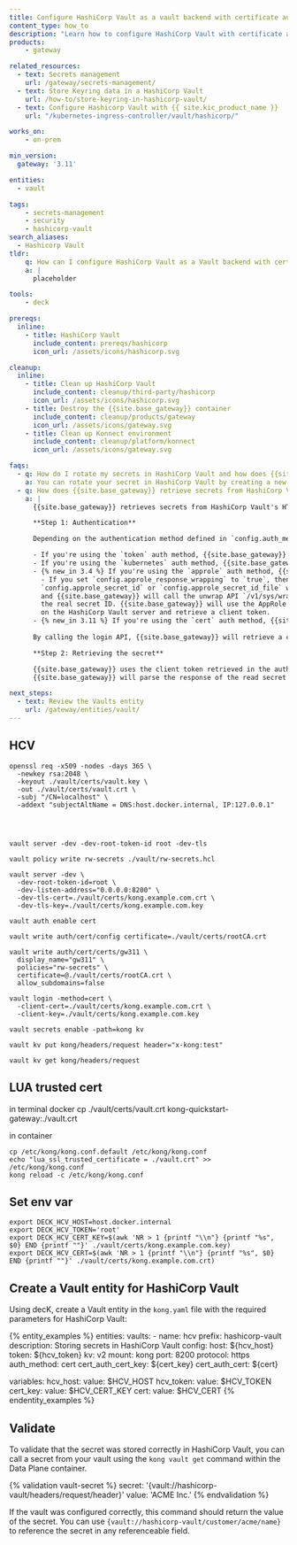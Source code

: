 ```yaml
---
title: Configure HashiCorp Vault as a vault backend with certificate authentication
content_type: how_to
description: "Learn how to configure HashiCorp Vault with certificate authentication and reference HashiCorp Vault secrets from {{site.base_gateway}}."
products:
    - gateway

related_resources:
  - text: Secrets management
    url: /gateway/secrets-management/
  - text: Store Keyring data in a HashiCorp Vault
    url: /how-to/store-keyring-in-hashicorp-vault/
  - text: Configure Hashicorp Vault with {{ site.kic_product_name }}
    url: "/kubernetes-ingress-controller/vault/hashicorp/"

works_on:
    - on-prem

min_version:
  gateway: '3.11'

entities: 
  - vault

tags:
    - secrets-management
    - security
    - hashicorp-vault
search_aliases:
  - Hashicorp Vault
tldr:
    q: How can I configure HashiCorp Vault as a Vault backend with certificate authentication access Vault secrets in {{site.base_gateway}}? 
    a: |
      placeholder

tools:
    - deck

prereqs:
  inline: 
    - title: HashiCorp Vault
      include_content: prereqs/hashicorp
      icon_url: /assets/icons/hashicorp.svg

cleanup:
  inline:
    - title: Clean up HashiCorp Vault
      include_content: cleanup/third-party/hashicorp
      icon_url: /assets/icons/hashicorp.svg
    - title: Destroy the {{site.base_gateway}} container
      include_content: cleanup/products/gateway
      icon_url: /assets/icons/gateway.svg
    - title: Clean up Konnect environment
      include_content: cleanup/platform/konnect
      icon_url: /assets/icons/gateway.svg

faqs:
  - q: How do I rotate my secrets in HashiCorp Vault and how does {{site.base_gateway}} pick up the new secret values?
    a: You can rotate your secret in HashiCorp Vault by creating a new secret version with the updated value. You'll also want to configure the `ttl` settings in your {{site.base_gateway}} Vault entity so that {{site.base_gateway}} pulls the rotated secret periodically.
  - q: How does {{site.base_gateway}} retrieve secrets from HashiCorp Vault?
    a: |
      {{site.base_gateway}} retrieves secrets from HashiCorp Vault's HTTP API through a two-step process: authentication and secret retrieval.

      **Step 1: Authentication**

      Depending on the authentication method defined in `config.auth_method`, {{site.base_gateway}} authenticates to HashiCorp Vault using one of the following methods:

      - If you're using the `token` auth method, {{site.base_gateway}} uses the `config.token` as the client token.
      - If you're using the `kubernetes` auth method, {{site.base_gateway}} uses the service account JWT token mounted in the pod (path defined in the `config.kube_api_token_file`) to call the login API for the Kubernetes auth path on the HashiCorp Vault server and retrieve a client token.
      - {% new_in 3.4 %} If you're using the `approle` auth method, {{site.base_gateway}} uses the AppRole credentials to retrieve a client token. The AppRole role ID is configured by field `config.approle_role_id`, and the secret ID is configured by field `config.approle_secret_id` or `config.approle_secret_id_file`. 
        - If you set `config.approle_response_wrapping` to `true`, then the secret ID configured by
        `config.approle_secret_id` or `config.approle_secret_id_file` will be a response wrapping token, 
        and {{site.base_gateway}} will call the unwrap API `/v1/sys/wrapping/unwrap` to unwrap the response wrapping token to fetch 
        the real secret ID. {{site.base_gateway}} will use the AppRole role ID and secret ID to call the login API for the AppRole auth path
        on the HashiCorp Vault server and retrieve a client token.
      - {% new_in 3.11 %} If you're using the `cert` auth method, {{site.base_gateway}} uses a client certificate and private key to retrieve a client token. The certificate must be previously configured in HashiCorp vault as a trusted certificate. Alternatively, the issuing CA certificate can be set as a trusted CA. The trusted certificate role name is configured by the field `config.cert_auth_role_name`. If one isn't provided, HashiCorp vault attempts to authenticate against all configured trusted certificates or trusted CAs. The certificate is configured with `config.cert_auth_cert` and the key with `cert_auth_cert_key`.
      
      By calling the login API, {{site.base_gateway}} will retrieve a client token and then use it in the next step as the value of `X-Vault-Token` header to retrieve a secret.

      **Step 2: Retrieving the secret**

      {{site.base_gateway}} uses the client token retrieved in the authentication step to call the Read Secret API and retrieve the secret value. The request varies depending on the secrets engine version you're using.
      {{site.base_gateway}} will parse the response of the read secret API automatically and return the secret value.

next_steps:
  - text: Review the Vaults entity
    url: /gateway/entities/vault/
---
```


## HCV 

```
openssl req -x509 -nodes -days 365 \
  -newkey rsa:2048 \
  -keyout ./vault/certs/vault.key \
  -out ./vault/certs/vault.crt \
  -subj "/CN=localhost" \
  -addext "subjectAltName = DNS:host.docker.internal, IP:127.0.0.1"




vault server -dev -dev-root-token-id root -dev-tls

vault policy write rw-secrets ./vault/rw-secrets.hcl

vault server -dev \
  -dev-root-token-id=root \
  -dev-listen-address="0.0.0.0:8200" \
  -dev-tls-cert=./vault/certs/kong.example.com.crt \
  -dev-tls-key=./vault/certs/kong.example.com.key

vault auth enable cert

vault write auth/cert/config certificate=./vault/certs/rootCA.crt

vault write auth/cert/certs/gw311 \
  display_name="gw311" \
  policies="rw-secrets" \
  certificate=@./vault/certs/rootCA.crt \
  allow_subdomains=false

vault login -method=cert \
  -client-cert=./vault/certs/kong.example.com.crt \
  -client-key=./vault/certs/kong.example.com.key

vault secrets enable -path=kong kv

vault kv put kong/headers/request header="x-kong:test"

vault kv get kong/headers/request
```

## LUA trusted cert

in terminal
docker cp ./vault/certs/vault.crt kong-quickstart-gateway:./vault.crt

in container
```
cp /etc/kong/kong.conf.default /etc/kong/kong.conf
echo "lua_ssl_trusted_certificate = ./vault.crt" >> /etc/kong/kong.conf
kong reload -c /etc/kong/kong.conf
```


## Set env var

```
export DECK_HCV_HOST=host.docker.internal
export DECK_HCV_TOKEN='root'
export DECK_HCV_CERT_KEY=$(awk 'NR > 1 {printf "\\n"} {printf "%s", $0} END {printf ""}' ./vault/certs/kong.example.com.key)
export DECK_HCV_CERT=$(awk 'NR > 1 {printf "\\n"} {printf "%s", $0} END {printf ""}' ./vault/certs/kong.example.com.crt)
```

## Create a Vault entity for HashiCorp Vault 

Using decK, create a Vault entity in the `kong.yaml` file with the required parameters for HashiCorp Vault:

{% entity_examples %}
entities:
  vaults:
    - name: hcv
      prefix: hashicorp-vault
      description: Storing secrets in HashiCorp Vault
      config:
        host: ${hcv_host}
        token: ${hcv_token}
        kv: v2
        mount: kong
        port: 8200
        protocol: https
        auth_method: cert
        cert_auth_cert_key: ${cert_key}
        cert_auth_cert: ${cert}

variables:
  hcv_host:
    value: $HCV_HOST
  hcv_token:
    value: $HCV_TOKEN
  cert_key:
    value: $HCV_CERT_KEY
  cert:
    value: $HCV_CERT
{% endentity_examples %}

## Validate

To validate that the secret was stored correctly in HashiCorp Vault, you can call a secret from your vault using the `kong vault get` command within the Data Plane container. 

{% validation vault-secret %}
secret: '{vault://hashicorp-vault/headers/request/header}'
value: 'ACME Inc.'
{% endvalidation %}

If the vault was configured correctly, this command should return the value of the secret. You can use `{vault://hashicorp-vault/customer/acme/name}` to reference the secret in any referenceable field.
